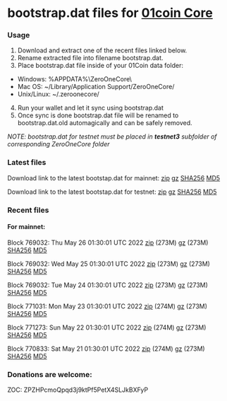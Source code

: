 # bootstrap.dat files for [01coin Core](https://01coin.io)

### Usage

1. Download and extract one of the recent files linked below.
2. Rename extracted file into filename bootstrap.dat.
3. Place bootstrap.dat file inside of your 01Coin data folder:
 - Windows: %APPDATA%\ZeroOneCore\
 - Mac OS: ~/Library/Application Support/ZeroOneCore/
 - Unix/Linux: ~/.zeroonecore/
4. Run your wallet and let it sync using bootstrap.dat
5. Once sync is done bootstrap.dat file will be renamed to bootstrap.dat.old automagically and can be safely removed.

_NOTE: bootstrap.dat for testnet must be placed in **testnet3** subfolder of corresponding ZeroOneCore folder_

### Latest files
Download link to the latest bootstap.dat for mainnet: [zip](https://files.01coin.io/mainnet/bootstrap.dat.zip) [gz](https://files.01coin.io/mainnet/bootstrap.dat.tar.gz) [SHA256](https://files.01coin.io/mainnet/sha256.txt) [MD5](https://files.01coin.io/mainnet/md5.txt)

Download link to the latest bootstap.dat for testnet: [zip](https://files.01coin.io/testnet/bootstrap.dat.zip) [gz](https://files.01coin.io/testnet/bootstrap.dat.tar.gz) [SHA256](https://files.01coin.io/testnet/sha256.txt) [MD5](https://files.01coin.io/testnet/md5.txt)

### Recent files

#### For mainnet:

Block 769032: Thu May 26 01:30:01 UTC 2022 [zip](https://files.01coin.io/mainnet/2022-05-26/bootstrap.dat.zip) (273M) [gz](https://files.01coin.io/mainnet/2022-05-26/bootstrap.dat.tar.gz) (273M) [SHA256](https://files.01coin.io/mainnet/2022-05-26/sha256.txt) [MD5](https://files.01coin.io/mainnet/2022-05-26/md5.txt)

Block 769032: Wed May 25 01:30:01 UTC 2022 [zip](https://files.01coin.io/mainnet/2022-05-25/bootstrap.dat.zip) (273M) [gz](https://files.01coin.io/mainnet/2022-05-25/bootstrap.dat.tar.gz) (273M) [SHA256](https://files.01coin.io/mainnet/2022-05-25/sha256.txt) [MD5](https://files.01coin.io/mainnet/2022-05-25/md5.txt)

Block 769032: Tue May 24 01:30:01 UTC 2022 [zip](https://files.01coin.io/mainnet/2022-05-24/bootstrap.dat.zip) (273M) [gz](https://files.01coin.io/mainnet/2022-05-24/bootstrap.dat.tar.gz) (273M) [SHA256](https://files.01coin.io/mainnet/2022-05-24/sha256.txt) [MD5](https://files.01coin.io/mainnet/2022-05-24/md5.txt)

Block 771031: Mon May 23 01:30:01 UTC 2022 [zip](https://files.01coin.io/mainnet/2022-05-23/bootstrap.dat.zip) (274M) [gz](https://files.01coin.io/mainnet/2022-05-23/bootstrap.dat.tar.gz) (273M) [SHA256](https://files.01coin.io/mainnet/2022-05-23/sha256.txt) [MD5](https://files.01coin.io/mainnet/2022-05-23/md5.txt)

Block 771273: Sun May 22 01:30:01 UTC 2022 [zip](https://files.01coin.io/mainnet/2022-05-22/bootstrap.dat.zip) (274M) [gz](https://files.01coin.io/mainnet/2022-05-22/bootstrap.dat.tar.gz) (273M) [SHA256](https://files.01coin.io/mainnet/2022-05-22/sha256.txt) [MD5](https://files.01coin.io/mainnet/2022-05-22/md5.txt)

Block 770833: Sat May 21 01:30:01 UTC 2022 [zip](https://files.01coin.io/mainnet/2022-05-21/bootstrap.dat.zip) (274M) [gz](https://files.01coin.io/mainnet/2022-05-21/bootstrap.dat.tar.gz) (273M) [SHA256](https://files.01coin.io/mainnet/2022-05-21/sha256.txt) [MD5](https://files.01coin.io/mainnet/2022-05-21/md5.txt)


### Donations are welcome:

ZOC: ZPZHPcmoQpqd3j9ktPf5PetX4SLJkBXFyP
